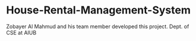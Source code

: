 # House-Rental-Management-System
Zobayer Al Mahmud and his team member developed this project. Dept. of CSE at AIUB
